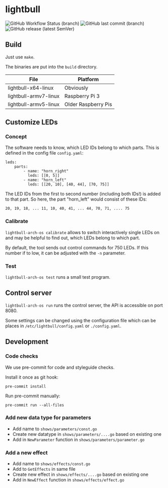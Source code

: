 # lightbull

![GitHub Workflow Status (branch)](https://img.shields.io/github/workflow/status/light-bull/lightbull/Build/main?style=plastic)
![GitHub last commit (branch)](https://img.shields.io/github/last-commit/light-bull/lightbull/main?style=plastic)
![GitHub release (latest SemVer)](https://img.shields.io/github/v/release/light-bull/lightbull)

## Build

Just use `make`.

The binaries are put into the `build` directory.

| File                  | Platform              |
|-----------------------|-----------------------|
| lightbull-x64-linux   | Obviously             |
| lightbull-armv7-linux | Raspberry Pi 3        |
| lightbull-armv5-linux | Older Raspberry Pis   |

## Customize LEDs

### Concept

The software needs to know, which LED IDs belong to which parts. This is defined in the config file `config.yaml`:

    leds:
        parts:
            - name: "horn_right"
              leds: [[0, 5]]
            - name: "horn_left"
              leds: [[20, 10], [40, 44], [70, 75]]

The LED IDs from the first to second number (including both IDs!) is added to that part.
So here, the part "horn_left" would consist of these IDs:

    20, 19, 18, ... 11, 10, 40, 41, ... 44, 70, 71, .... 75

### Calibrate

`lightbull-arch-os calibrate` allows to switch interactively single LEDs on and may be helpful to find out,
which LEDs belong to which part.

By default, the tool sends out control commands for 750 LEDs. If this number if to low, it can be adjusted with
the `-n` parameter.

### Test

`lightbull-arch-os test` runs a small test program.

## Control server

`lightbull-arch-os run` runs the control server, the API is accessible on port 8080.

Some settings can be changed using the configuration file which can be places in `/etc/lightbull/config.yaml` or `./config.yaml`.

## Development

### Code checks

We use pre-commit for code and styleguide checks.

Install it once as git hook:

    pre-commit install

Run pre-commit manually:

    pre-commit run --all-files

### Add new data type for parameters

* Add name to `shows/parameters/const.go`
* Create new datatype in `shows/parameters/....go` based on existing one
* Add in `NewParameter` function in `shows/parameters/parameter.go`

### Add a new effect

* Add name to `shows/effects/const.go`
* Add to `GetEffects` in same file
* Create new effect in `shows/effects/....go` based on existing one
* Add in `NewEffect` function in `shows/effects/effect.go`
